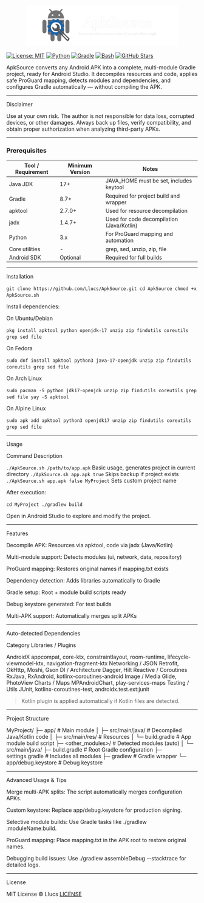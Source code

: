 <p align="center">
  <img src="https://raw.githubusercontent.com/Llucs/apksource/main/banner.png" alt="Apksource Banner" width="400"/>
</p>

[![License: MIT](https://img.shields.io/badge/License-MIT-blue.svg)](LICENSE)
[![Python](https://img.shields.io/badge/Python-3.x-blue.svg)](https://www.python.org/)
[![Gradle](https://img.shields.io/badge/Gradle-8.7-green.svg)](https://gradle.org/)
[![Bash](https://img.shields.io/badge/Bash-Script-yellow.svg)](https://www.gnu.org/software/bash/)
[![GitHub Stars](https://img.shields.io/github/stars/Llucs/ApkSource.svg?style=social)](https://github.com/Llucs/ApkSource/stargazers)    

ApkSource converts any Android APK into a complete, multi-module Gradle project, ready for Android Studio. It decompiles resources and code, applies safe ProGuard mapping, detects modules and dependencies, and configures Gradle automatically — without compiling the APK.


---

Disclaimer

Use at your own risk. The author is not responsible for data loss, corrupted devices, or other damages. Always back up files, verify compatibility, and obtain proper authorization when analyzing third-party APKs.


---

### Prerequisites

| **Tool / Requirement** | **Minimum Version** | **Notes** |
|------------------------|---------------------|-----------|
| Java JDK              | 17+                 | JAVA_HOME must be set, includes keytool |
| Gradle                | 8.7+                | Required for project build and wrapper |
| apktool               | 2.7.0+              | Used for resource decompilation |
| jadx                  | 1.4.7+              | Used for code decompilation (Java/Kotlin) |
| Python                | 3.x                 | For ProGuard mapping and automation |
| Core utilities        | -                   | grep, sed, unzip, zip, file |
| Android SDK           | Optional            | Required for full builds |



---

Installation

`git clone https://github.com/Llucs/ApkSource.git
cd ApkSource
chmod +x ApkSource.sh`

Install dependencies:

On Ubuntu/Debian

`pkg install apktool python openjdk-17 unzip zip findutils coreutils grep sed file`

On Fedora

`sudo dnf install apktool python3 java-17-openjdk unzip zip findutils coreutils grep sed file`

On Arch Linux

`sudo pacman -S python jdk17-openjdk unzip zip findutils coreutils grep sed file
yay -S apktool`

On Alpine Linux

`sudo apk add apktool python3 openjdk17 unzip zip findutils coreutils grep sed file`

---

Usage

Command	Description

`./ApkSource.sh /path/to/app.apk`	Basic usage, generates project in current directory
`./ApkSource.sh app.apk true`	Skips backup if project exists
`./ApkSource.sh app.apk false MyProject`	Sets custom project name


After execution:

`cd MyProject
./gradlew build`

Open in Android Studio to explore and modify the project.


---

Features

Decompile APK: Resources via apktool, code via jadx (Java/Kotlin)

Multi-module support: Detects modules (ui, network, data, repository)

ProGuard mapping: Restores original names if mapping.txt exists

Dependency detection: Adds libraries automatically to Gradle

Gradle setup: Root + module build scripts ready

Debug keystore generated: For test builds

Multi-APK support: Automatically merges split APKs



---

Auto-detected Dependencies

Category	Libraries / Plugins

AndroidX	appcompat, core-ktx, constraintlayout, room-runtime, lifecycle-viewmodel-ktx, navigation-fragment-ktx
Networking / JSON	Retrofit, OkHttp, Moshi, Gson
DI / Architecture	Dagger, Hilt
Reactive / Coroutines	RxJava, RxAndroid, kotlinx-coroutines-android
Image / Media	Glide, PhotoView
Charts / Maps	MPAndroidChart, play-services-maps
Testing / Utils	JUnit, kotlinx-coroutines-test, androidx.test.ext:junit


> Kotlin plugin is applied automatically if Kotlin files are detected.




---

Project Structure

MyProject/
├─ app/                  # Main module
│  ├─ src/main/java/     # Decompiled Java/Kotlin code
│  ├─ src/main/res/      # Resources
│  └─ build.gradle       # App module build script
├─ <other_modules>/      # Detected modules (auto)
│  └─ src/main/java/
├─ build.gradle           # Root Gradle configuration
├─ settings.gradle        # Includes all modules
├─ gradlew                # Gradle wrapper
└─ app/debug.keystore     # Debug keystore


---

Advanced Usage & Tips

Merge multi-APK splits: The script automatically merges configuration APKs.

Custom keystore: Replace app/debug.keystore for production signing.

Selective module builds: Use Gradle tasks like ./gradlew :moduleName:build.

ProGuard mapping: Place mapping.txt in the APK root to restore original names.

Debugging build issues: Use ./gradlew assembleDebug --stacktrace for detailed logs.



---

License

MIT License © Llucs
[LICENSE](https://github.com/Llucs/apksource/blob/main/LICENSE)